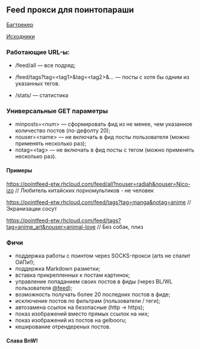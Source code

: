 ## Feed прокси для поинтопараши

[Багтрекер](https://github.com/etw/pointfeed/issues)

[Исходники](https://github.com/etw/pointfeed/)

### Работающие URL-ы:

* /feed/all — все подряд;
* /feed/tags?tag=\<tag1\>&tag=\<tag2\>&... — посты с хотя бы одним из указанных тегов.

* /stats/ — статистика

### Универсальные GET параметры
* minposts=\<num\> — сформировать фид из не менее, чем указанное количество постов (по-дефолту 20);
* nouser=\<name\> — не включать в фид посты пользователя (можно применять несколько раз);
* notag=\<tag\> — не включать в фид посты с тегом (можно применять несколько раз).

#### Примеры

https://pointfeed-etw.rhcloud.com/feed/all?nouser=radjah&nouser=Nico-izo
// Любитель китайских порномультиков - не человек

https://pointfeed-etw.rhcloud.com/feed/tags?tag=manga&notag=anime
// Экранизации сосут

https://pointfeed-etw.rhcloud.com/feed/tags?tag=anime_art&nouser=animal-love
// Без собак, плиз

### Фичи

* поддержка работы с поинтом через SOCKS-прокси (arts не спалит ОйПи!);
* поддержка Markdown разметки;
* вставка прикрепленных к постам картинок;
* управление попаданием своих постов в фиды (через BL/WL пользователя [@feed](https://feed.point.im));
* возможность получать более 20 последних постов в фиде;
* исключение постов по фильтрам (пользователи / теги);
* автозамена ссылок на безопасные (http -> https);
* показ изображений вместо прямых ссылок на них;
* показ изображений из постов на gelbooru;
* кеширование отрендереных постов.

#### Слава BnW!
